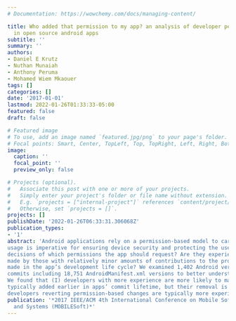 ```yaml
---
# Documentation: https://wowchemy.com/docs/managing-content/

title: Who added that permission to my app? an analysis of developer permission changes
  in open source android apps
subtitle: ''
summary: ''
authors:
- Daniel E Krutz
- Nuthan Munaiah
- Anthony Peruma
- Mohamed Wiem Mkaouer
tags: []
categories: []
date: '2017-01-01'
lastmod: 2022-01-26T01:33:33-05:00
featured: false
draft: false

# Featured image
# To use, add an image named `featured.jpg/png` to your page's folder.
# Focal points: Smart, Center, TopLeft, Top, TopRight, Left, Right, BottomLeft, Bottom, BottomRight.
image:
  caption: ''
  focal_point: ''
  preview_only: false

# Projects (optional).
#   Associate this post with one or more of your projects.
#   Simply enter your project's folder or file name without extension.
#   E.g. `projects = ["internal-project"]` references `content/project/deep-learning/index.md`.
#   Otherwise, set `projects = []`.
projects: []
publishDate: '2022-01-26T06:33:31.306068Z'
publication_types:
- '1'
abstract: 'Android applications rely on a permission-based model to carry out core functionality. Appropriate permission
usage is imperative for ensuring device security and protecting the user’s desired privacy levels. But who is making the important
decisions of which permissions the app should request? Are they experienced developers with the appropriate project knowledge to make such important decisions, or are these crucial choices being
made by those with relatively minor amounts of contributions to the project? When are these permission-related decisions being
made in the app’s development life cycle? We examined 1,402 Android version control repositories containing over 331,318
commits including 18,751 AndroidManifest.xml versions to better understand when, why, and who is adding permissions to apps.
We found that (I) developers with more experience are more likely to make permission-based changes (II) permissions are
typically added earlier in apps’ commit lifetime, but their removal is more sustained throughout the commit lifetime (III)
developers reverting permission-based changes are typically more experienced than developers who initially made the change being reverted'
publication: '*2017 IEEE/ACM 4th International Conference on Mobile Software Engineering
  and Systems (MOBILESoft)*'
---
```

